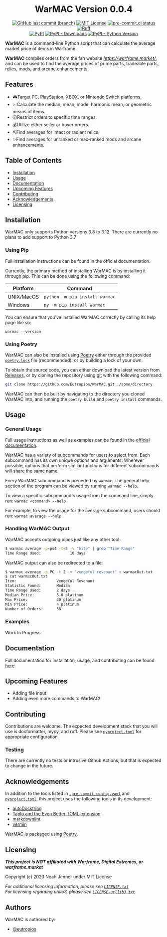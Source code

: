 <div align="center">

# WarMAC Version 0.0.4

[![GitHub last commit (branch)](https://img.shields.io/github/last-commit/Eutropios/WarMAC/main)](https://github.com/Eutropios/WarMAC)
[![MIT License](https://img.shields.io/github/license/Eutropios/WarMAC)](https://github.com/Eutropios/WarMAC)
[![pre-commit.ci status](https://results.pre-commit.ci/badge/github/Eutropios/WarMAC/main.svg)](https://results.pre-commit.ci/latest/github/Eutropios/WarMAC/main)
[![Ruff](https://img.shields.io/endpoint?url=https://raw.githubusercontent.com/astral-sh/ruff/main/assets/badge/v2.json)](https://github.com/astral-sh/ruff)  
[![PyPI](https://img.shields.io/pypi/v/warmac)](https://pypi.org/project/warmac/)
[![PyPI - Downloads](https://img.shields.io/pypi/dw/warmac)](https://pypi.org/project/warmac/)
[![PyPI - Python Version](https://img.shields.io/pypi/pyversions/warmac)](https://pypi.org/project/warmac/)

</div>

**WarMAC** is a command-line Python script that can calculate the average market price of items in Warframe.

**WarMAC** compiles orders from the fan website *<https://warframe.market/>*, and can be used to find the average prices of prime parts, tradeable parts, relics, mods, and arcane enhancements.

## Features

* 🎮Target PC, PlayStation, XBOX, or Nintendo Switch platforms.
* 📈Calculate the median, mean, mode, harmonic mean, or geometric means of items.
* 🕜Restrict orders to specific time ranges.
* 💰Utilize either seller or buyer orders.
* ⛏️Find averages for intact or radiant relics.
* ✨Find averages for unranked or max-ranked mods and arcane enhancements.

## Table of Contents

* [Installation](#installation)
* [Usage](#usage)
* [Documentation](#documentation)
* [Upcoming Features](#upcoming-features)
* [Contributing](#contributing)
* [Acknowledgements](#acknowledgements)
* [Licensing](#licensing)

## Installation<a id="installation"></a> <!--This ensures PyPI compatibility-->

WarMAC only supports Python versions 3.8 to 3.12. There are currently no plans to add support to Python 3.7

### Using Pip

Full installation instructions can be found in the official documentation.

Currently, the primary method of installing WarMAC is by installing it through pip. This can be done using the following command:

| Platform | Command |
|---|---|
| UNIX/MacOS | `python -m pip install warmac` |
| Windows | `py -m pip install warmac` |

You can ensure that you've installed WarMAC correctly by calling its help page like so:

```shell
warmac --version
```

### Using Poetry

WarMAC can also be installed using [Poetry](https://python-poetry.org/) either through the provided [`poetry.lock`](https://github.com/Eutropios/WarMAC/blob/main/poetry.lock) file (recommended), or by building a lock of your own.

To obtain the source code, you can either download the latest version from [Releases](https://github.com/Eutropios/WarMAC/releases), or by cloning the repository using [git](https://git-scm.com/downloads) with the following command:

```bash
git clone https://github.com/Eutropios/WarMAC.git ./some/directory
```

WarMAC can then be built by navigating to the directory you cloned WarMAC into, and running the `poetry build` and `poetry install` commands.

## Usage<a id="usage"></a>

### General Usage

Full usage instructions as well as examples can be found in the [official documentation](https://warmac.readthedocs.io/en/).

WarMAC has a variety of subcommands for users to select from. Each subcommand has its own unique options and arguments. Wherever possible, options that perform similar functions for different subcommands will share the same name.

Every WarMAC subcommand is preceded by ``warmac``. The general help section of the program can be viewed by running `warmac --help`.

To view a specific subcommand's usage from the command line, simply run:
`warmac <command> --help`

For example, to view the usage for the average subcommand, users should run:
`warmac average --help`

### Handling WarMAC Output

WarMAC accepts outgoing pipes just like any other tool:

```bash
$ warmac average -p=ps4 -t=5 -v "bite" | grep "Time Range"
Time Range Used:             10 days
```

WarMAC output can also be redirected to a file:

```bash
$ warmac average -p PC -t 2 -v "vengeful revenant" > warmacOut.txt
$ cat warmacOut.txt
Item:                  Vengeful Revenant
Statistic Found:       Median
Time Range Used:       2 days
Median Price:          5.0 platinum
Max Price:             30 platinum
Min Price:             4 platinum
Number of Orders:      38
```

### Examples

Work In Progress.

## Documentation<a id="documentation"></a>

Full documentation for installation, usage, and contributing can be found [here](https://warmac.readthedocs.io/en/).

## Upcoming Features<a id="upcoming-features"></a>

* Adding file input
* Adding even more commands to WarMAC!

## Contributing<a id="contributing"></a>

Contributions are welcome. The expected development stack that you will use is docformatter, mypy, and ruff. Please see [`pyproject.toml`](https://github.com/Eutropios/WarMAC/blob/main/pyproject.toml) for appropriate configuration.

### Testing

There are currently no tests or intrusive Github Actions, but that is expected to change in the future.

## Acknowledgements<a id="acknowledgements"></a>

In addition to the tools listed in [`.pre-commit-config.yaml`](https://github.com/Eutropios/WarMAC/blob/main/.pre-commit-config.yaml) and [`pyproject.toml`](https://github.com/Eutropios/WarMAC/blob/main/pyproject.toml), this project uses the following tools in its development:

* [autoDocstring](https://github.com/NilsJPWerner/autoDocstring)
* [Taplo and the Even Better TOML extension](https://github.com/tamasfe/taplo)
* [markdownlint](https://github.com/DavidAnson/vscode-markdownlint)
* [vermin](https://github.com/netromdk/vermin)

WarMAC is packaged using [Poetry](https://github.com/python-poetry/poetry).

## Licensing<a id="licensing"></a>

***This project is NOT affiliated with Warframe, Digital Extremes, or warframe.market***

Copyright (c) 2023 Noah Jenner under MIT License

*For additional licensing information, please see [`LICENSE.txt`](https://github.com/Eutropios/WarMAC/blob/main/LICENSE.txt)*  
*For licensing regarding urllib3, please see [`LICENSE-urllib3.txt`](https://github.com/Eutropios/WarMAC/blob/main/LICENSE-urllib3.txt)*

## Authors

WarMAC is authored by:

* [@eutropios](https://www.github.com/Eutropios)
